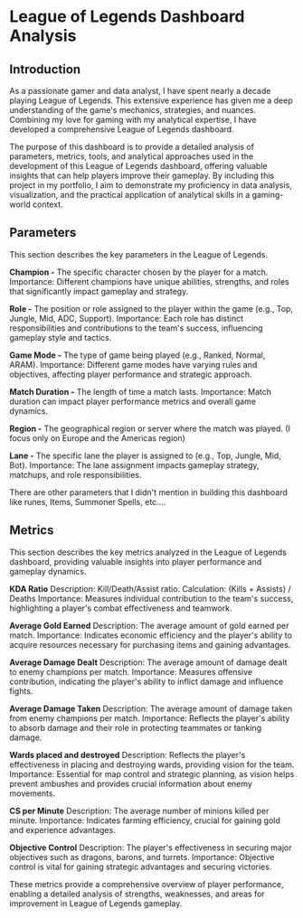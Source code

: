 # League of Legends Dashboard Analysis

## Introduction

As a passionate gamer and data analyst, I have spent nearly a decade playing League of Legends. This extensive experience has given me a deep understanding of the game's mechanics, strategies, and nuances. Combining my love for gaming with my analytical expertise, I have developed a comprehensive League of Legends dashboard. 

The purpose of this dashboard is to provide a detailed analysis of parameters, metrics, tools, and analytical approaches used in the development of this League of Legends dashboard, offering valuable insights that can help players improve their gameplay. By including this project in my portfolio, I aim to demonstrate my proficiency in data analysis, visualization, and the practical application of analytical skills in a gaming-world context.

## Parameters
This section describes the key parameters in the League of Legends.

**Champion -**
The specific character chosen by the player for a match.
Importance: Different champions have unique abilities, strengths, and roles that significantly impact gameplay and strategy.

**Role -**
The position or role assigned to the player within the game (e.g., Top, Jungle, Mid, ADC, Support).
Importance: Each role has distinct responsibilities and contributions to the team's success, influencing gameplay style and tactics.

**Game Mode -**
The type of game being played (e.g., Ranked, Normal, ARAM).
Importance: Different game modes have varying rules and objectives, affecting player performance and strategic approach.

**Match Duration -**
The length of time a match lasts.
Importance: Match duration can impact player performance metrics and overall game dynamics.

**Region -**
The geographical region or server where the match was played. (I focus only on Europe and the Americas region)

**Lane -**
The specific lane the player is assigned to (e.g., Top, Jungle, Mid, Bot).
Importance: The lane assignment impacts gameplay strategy, matchups, and role responsibilities.

There are other parameters that I didn't mention in building this dashboard like runes, Items, Summoner Spells, etc....

## Metrics
This section describes the key metrics analyzed in the League of Legends dashboard, providing valuable insights into player performance and gameplay dynamics.

**KDA Ratio**
Description: Kill/Death/Assist ratio.
Calculation: (Kills + Assists) / Deaths
Importance: Measures individual contribution to the team's success, highlighting a player's combat effectiveness and teamwork.

**Average Gold Earned**
Description: The average amount of gold earned per match.
Importance: Indicates economic efficiency and the player's ability to acquire resources necessary for purchasing items and gaining advantages.

**Average Damage Dealt**
Description: The average amount of damage dealt to enemy champions per match.
Importance: Measures offensive contribution, indicating the player's ability to inflict damage and influence fights.

**Average Damage Taken**
Description: The average amount of damage taken from enemy champions per match.
Importance: Reflects the player's ability to absorb damage and their role in protecting teammates or tanking damage.

**Wards placed and destroyed**
Description: Reflects the player's effectiveness in placing and destroying wards, providing vision for the team.
Importance: Essential for map control and strategic planning, as vision helps prevent ambushes and provides crucial information about enemy movements.

**CS per Minute**
Description: The average number of minions killed per minute.
Importance: Indicates farming efficiency, crucial for gaining gold and experience advantages.

**Objective Control**
Description: The player's effectiveness in securing major objectives such as dragons, barons, and turrets.
Importance: Objective control is vital for gaining strategic advantages and securing victories.

These metrics provide a comprehensive overview of player performance, enabling a detailed analysis of strengths, weaknesses, and areas for improvement in League of Legends gameplay.

